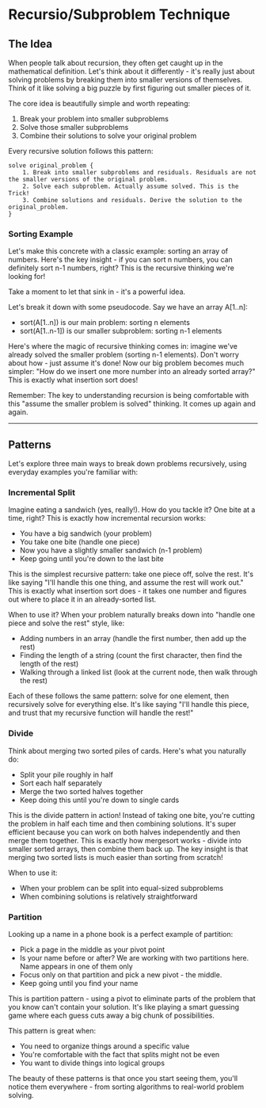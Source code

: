 # Recursio/Subproblem Technique

## The Idea
When people talk about recursion, they often get caught up in the mathematical definition. Let's think about it differently - it's really just about solving problems by breaking them into smaller versions of themselves. Think of it like solving a big puzzle by first figuring out smaller pieces of it.

The core idea is beautifully simple and worth repeating:
1. Break your problem into smaller subproblems
2. Solve those smaller subproblems
3. Combine their solutions to solve your original problem

Every recursive solution follows this pattern:
```
solve original_problem {
    1. Break into smaller subproblems and residuals. Residuals are not the smaller versions of the original problem.
    2. Solve each subproblem. Actually assume solved. This is the Trick!
    3. Combine solutions and residuals. Derive the solution to the original_problem.
}
```

### Sorting Example
Let's make this concrete with a classic example: sorting an array of numbers. Here's the key insight - if you can sort n numbers, you can definitely sort n-1 numbers, right? This is the recursive thinking we're looking for!

Take a moment to let that sink in - it's a powerful idea.

Let's break it down with some pseudocode. Say we have an array A[1..n]:
- sort(A[1..n]) is our main problem: sorting n elements
- sort(A[1..n-1]) is our smaller subproblem: sorting n-1 elements

Here's where the magic of recursive thinking comes in: imagine we've already solved the smaller problem (sorting n-1 elements). Don't worry about how - just assume it's done! Now our big problem becomes much simpler: "How do we insert one more number into an already sorted array?" This is exactly what insertion sort does!

Remember: The key to understanding recursion is being comfortable with this "assume the smaller problem is solved" thinking. It comes up again and again.

--- 

## Patterns
Let's explore three main ways to break down problems recursively, using everyday examples you're familiar with:

### Incremental Split
Imagine eating a sandwich (yes, really!). How do you tackle it? One bite at a time, right? This is exactly how incremental recursion works:
- You have a big sandwich (your problem)
- You take one bite (handle one piece)
- Now you have a slightly smaller sandwich (n-1 problem)
- Keep going until you're down to the last bite

This is the simplest recursive pattern: take one piece off, solve the rest. It's like saying "I'll handle this one thing, and assume the rest will work out." This is exactly what insertion sort does - it takes one number and figures out where to place it in an already-sorted list.

When to use it? When your problem naturally breaks down into "handle one piece and solve the rest" style, like:
- Adding numbers in an array (handle the first number, then add up the rest)
- Finding the length of a string (count the first character, then find the length of the rest)
- Walking through a linked list (look at the current node, then walk through the rest)

Each of these follows the same pattern: solve for one element, then recursively solve for everything else. It's like saying "I'll handle this piece, and trust that my recursive function will handle the rest!"

### Divide
Think about merging two sorted piles of cards. Here's what you naturally do:
- Split your pile roughly in half
- Sort each half separately
- Merge the two sorted halves together
- Keep doing this until you're down to single cards

This is the divide pattern in action! Instead of taking one bite, you're cutting the problem in half each time and then combining solutions. It's super efficient because you can work on both halves independently and then merge them together. This is exactly how mergesort works - divide into smaller sorted arrays, then combine them back up. The key insight is that merging two sorted lists is much easier than sorting from scratch!

When to use it:
- When your problem can be split into equal-sized subproblems
- When combining solutions is relatively straightforward

### Partition
Looking up a name in a phone book is a perfect example of partition:
- Pick a page in the middle as your pivot point
- Is your name before or after? We are working with two partitions here. Name appears in one of them only
- Focus only on that partition and pick a new pivot - the middle.
- Keep going until you find your name

This is partition pattern - using a pivot to eliminate parts of the problem that you know can't contain your solution. It's like playing a smart guessing game where each guess cuts away a big chunk of possibilities.

This pattern is great when:
- You need to organize things around a specific value
- You're comfortable with the fact that splits might not be even
- You want to divide things into logical groups

The beauty of these patterns is that once you start seeing them, you'll notice them everywhere - from sorting algorithms to real-world problem solving.